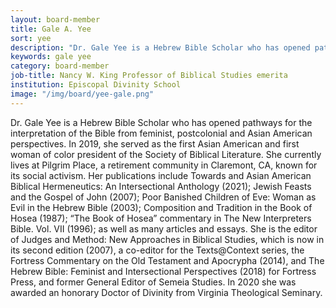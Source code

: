 ```yaml
---
layout: board-member
title: Gale A. Yee
sort: yee
description: "Dr. Gale Yee is a Hebrew Bible Scholar who has opened pathways for the interpretation of the Bible from feminist, postcolonial and Asian American perspectives."
keywords: gale yee
category: board-member
job-title: Nancy W. King Professor of Biblical Studies emerita
institution: Episcopal Divinity School
image: "/img/board/yee-gale.png"
---
```


Dr. Gale Yee is a Hebrew Bible Scholar who has opened pathways for the
interpretation of the Bible from feminist, postcolonial and Asian
American perspectives. In 2019, she served as the first Asian American
and first woman of color president of the Society of Biblical
Literature. She currently lives at Pilgrim Place, a retirement community
in Claremont, CA, known for its social activism. Her publications
include Towards and Asian American Biblical Hermeneutics: An
Intersectional Anthology (2021); Jewish Feasts and the Gospel of John
(2007); Poor Banished Children of Eve: Woman as Evil in the Hebrew Bible
(2003); Composition and Tradition in the Book of Hosea (1987); “The Book
of Hosea” commentary in The New Interpreters Bible. Vol. VII (1996); as
well as many articles and essays. She is the editor of Judges and
Method: New Approaches in Biblical Studies, which is now in its second
edition (2007), a co-editor for the Texts@Context series, the Fortress
Commentary on the Old Testament and Apocrypha (2014), and The Hebrew
Bible: Feminist and Intersectional Perspectives (2018) for Fortress
Press, and former General Editor of Semeia Studies. In 2020 she was
awarded an honorary Doctor of Divinity from Virginia Theological Seminary.
